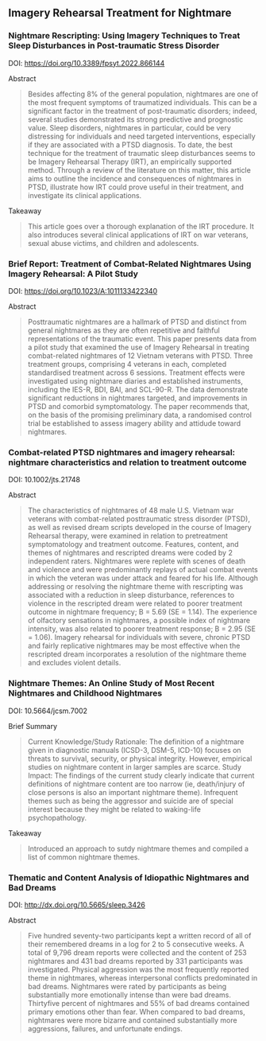## Imagery Rehearsal Treatment for Nightmare

### Nightmare Rescripting: Using Imagery Techniques to Treat Sleep Disturbances in Post-traumatic Stress Disorder

DOI: https://doi.org/10.3389/fpsyt.2022.866144

Abstract 
> Besides affecting 8% of the general population, nightmares are one of the most frequent symptoms of traumatized individuals. This can be a significant factor in the treatment of post-traumatic disorders; indeed, several studies demonstrated its strong predictive and prognostic value. Sleep disorders, nightmares in particular, could be very distressing for individuals and need targeted interventions, especially if they are associated with a PTSD diagnosis. To date, the best technique for the treatment of traumatic sleep disturbances seems to be Imagery Rehearsal Therapy (IRT), an empirically supported method. Through a review of the literature on this matter, this article aims to outline the incidence and consequences of nightmares in PTSD, illustrate how IRT could prove useful in their treatment, and investigate its clinical applications.

Takeaway
> This article goes over a thorough explanation of the IRT procedure. It also introduces several clinical applications of IRT on war veterans, sexual abuse victims, and children and adolescents.

### Brief Report: Treatment of Combat-Related Nightmares Using Imagery Rehearsal: A Pilot Study

DOI: https://doi.org/10.1023/A:1011133422340

Abstract
> Posttraumatic nightmares are a hallmark of PTSD and distinct from general nightmares as they are often repetitive and faithful representations of the traumatic event. This paper presents data from a pilot study that examined the use of Imagery Rehearsal in treating combat-related nightmares of 12 Vietnam veterans with PTSD. Three treatment groups, comprising 4 veterans in each, completed standardised treatment across 6 sessions. Treatment effects were investigated using nightmare diaries and established instruments, including the IES-R, BDI, BAI, and SCL-90-R. The data demonstrate significant reductions in nightmares targeted, and improvements in PTSD and comorbid symptomatology. The paper recommends that, on the basis of the promising preliminary data, a randomised control trial be established to assess imagery ability and attidude toward nightmares.

### Combat-related PTSD nightmares and imagery rehearsal: nightmare characteristics and relation to treatment outcome

DOI: 10.1002/jts.21748

Abstract
> The characteristics of nightmares of 48 male U.S. Vietnam war veterans with combat-related posttraumatic stress disorder (PTSD), as well as revised dream scripts developed in the course of Imagery Rehearsal therapy, were examined in relation to pretreatment symptomatology and treatment outcome. Features, content, and themes of nightmares and rescripted dreams were coded by 2 independent raters. Nightmares were replete with scenes of death and violence and were predominantly replays of actual combat events in which the veteran was under attack and feared for his life. Although addressing or resolving the nightmare theme with rescripting was associated with a reduction in sleep disturbance, references to violence in the rescripted dream were related to poorer treatment outcome in nightmare frequency; B = 5.69 (SE = 1.14). The experience of olfactory sensations in nightmares, a possible index of nightmare intensity, was also related to poorer treatment response; B = 2.95 (SE = 1.06). Imagery rehearsal for individuals with severe, chronic PTSD and fairly replicative nightmares may be most effective when the rescripted dream incorporates a resolution of the nightmare theme and excludes violent details.

### Nightmare Themes: An Online Study of Most Recent Nightmares and Childhood Nightmares

DOI: 10.5664/jcsm.7002

Brief Summary
> Current Knowledge/Study Rationale: The definition of a nightmare given in diagnostic manuals (ICSD-3, DSM-5, ICD-10) focuses on threats to
survival, security, or physical integrity. However, empirical studies on nightmare content in larger samples are scarce.
> Study Impact: The findings of the current study clearly indicate that current definitions of nightmare content are too narrow (ie, death/injury of close
persons is also an important nightmare theme). Infrequent themes such as being the aggressor and suicide are of special interest because they might
be related to waking-life psychopathology.

Takeaway
> Introduced an approach to sutdy nightmare themes and compiled a list of common nightmare themes. 

### Thematic and Content Analysis of Idiopathic Nightmares and Bad Dreams

DOI: http://dx.doi.org/10.5665/sleep.3426

Abstract
> Five hundred seventy-two participants kept a written record of all of their remembered dreams in a log for 2 to 5 consecutive weeks. A total of 9,796 dream reports were collected and the content of 253 nightmares and 431 bad dreams reported by 331 participants was investigated. Physical aggression was the most frequently reported theme in nightmares, whereas interpersonal conflicts predominated in bad dreams. Nightmares were rated by participants as being substantially more emotionally intense than were bad dreams. Thirtyfive percent of nightmares and 55% of bad dreams contained primary emotions other than fear. When compared to bad dreams, nightmares were more bizarre and contained substantially more aggressions, failures, and unfortunate endings.



